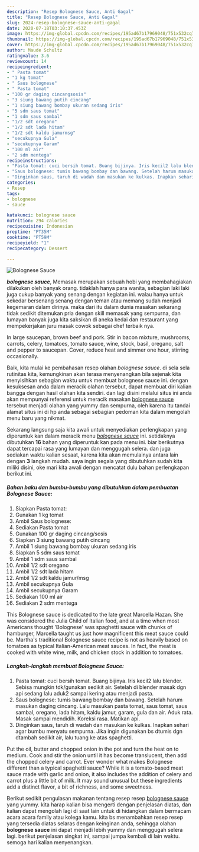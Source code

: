 ```yaml
---
description: "Resep Bolognese Sauce, Anti Gagal"
title: "Resep Bolognese Sauce, Anti Gagal"
slug: 2024-resep-bolognese-sauce-anti-gagal
date: 2020-07-18T03:10:37.453Z
image: https://img-global.cpcdn.com/recipes/195ad67b17969048/751x532cq70/bolognese-sauce-foto-resep-utama.jpg
thumbnail: https://img-global.cpcdn.com/recipes/195ad67b17969048/751x532cq70/bolognese-sauce-foto-resep-utama.jpg
cover: https://img-global.cpcdn.com/recipes/195ad67b17969048/751x532cq70/bolognese-sauce-foto-resep-utama.jpg
author: Maude Schultz
ratingvalue: 3.6
reviewcount: 14
recipeingredient:
- " Pasta tomat"
- "1 kg tomat"
- " Saus bolognese"
- " Pasta tomat"
- "100 gr daging cincangsosis"
- "3 siung bawang putih cincang"
- "1 siung bawang bombay ukuran sedang iris"
- "5 sdm saus tomat"
- "1 sdm saus sambal"
- "1/2 sdt oregano"
- "1/2 sdt lada hitam"
- "1/2 sdt kaldu jamurmsg"
- "secukupnya Gula"
- "secukupnya Garam"
- "100 ml air"
- "2 sdm mentega"
recipeinstructions:
- "Pasta tomat: cuci bersih tomat. Buang bijinya. Iris kecil2 lalu blender. Sebisa mungkin tdk/gunakan sedikit air. Setelah di blender masak dgn api sedang lalu aduk2 sampai kering atau menjadi pasta."
- "Saus bolognese: tumis bawang bombay dan bawang. Setelah harum masukan daging cincang. Lalu masukan pasta tomat, saus tomat, saus sambal, oregano, lada hitam, kaldu jamur, garam, gula dan air. Aduk rata. Masak sampai mendidih. Koreksi rasa. Matikan api."
- "Dinginkan saus, taruh di wadah dan masukan ke kulkas. Inapkan sehari agar bumbu menyatu sempurna. Jika ingin digunakan bs dtumis dgn dtambah sedikit air, lalu tuang ke atas spaghetti."
categories:
- Resep
tags:
- bolognese
- sauce

katakunci: bolognese sauce 
nutrition: 294 calories
recipecuisine: Indonesian
preptime: "PT35M"
cooktime: "PT59M"
recipeyield: "1"
recipecategory: Dessert

---
```



![Bolognese Sauce](https://img-global.cpcdn.com/recipes/195ad67b17969048/751x532cq70/bolognese-sauce-foto-resep-utama.jpg)

<b><i>bolognese sauce</i></b>, Memasak merupakan sebuah hobi yang membahagiakan dilakukan oleh banyak orang. tidaklah hanya para wanita, sebagian laki laki juga cukup banyak yang senang dengan kegiatan ini. walau hanya untuk sekedar bersenang senang dengan teman atau memang sudah menjadi kegemaran dalam dirinya. maka dari itu dalam dunia masakan sekarang tidak sedikit ditemukan pria dengan skill memasak yang sempurna, dan lumayan banyak juga kita saksikan di aneka kedai dan restaurant yang mempekerjakan juru masak cowok sebagai chef terbaik nya.

In large saucepan, brown beef and pork. Stir in bacon mixture, mushrooms, carrots, celery, tomatoes, tomato sauce, wine, stock, basil, oregano, salt and pepper to saucepan. Cover, reduce heat and simmer one hour, stirring occasionally.

Baik, kita mulai ke pembahasan resep olahan <i>bolognese sauce</i>. di sela sela rutinitas kita, kemungkinan akan terasa menyenangkan bila sejenak kita menyisihkan sebagian waktu untuk membuat bolognese sauce ini. dengan kesuksesan anda dalam meracik olahan tersebut, dapat membuat diri kalian bangga dengan hasil olahan kita sendiri. dan lagi disini melalui situs ini anda akan mempunyai referensi untuk meracik masakan <u>bolognese sauce</u> tersebut menjadi olahan yang yummy dan sempurna, oleh karena itu tandai alamat situs ini di hp anda sebagai sebagian pedoman kita dalam mengolah menu baru yang nikmat.


Sekarang langsung saja kita awali untuk menyediakan perlengkapan yang diperuntuk kan dalam meracik menu <u><i>bolognese sauce</i></u> ini. setidaknya dibutuhkan <b>16</b> bahan yang diperuntuk kan pada menu ini. biar berikutnya dapat tercapai rasa yang lumayan dan menggugah selera. dan juga sediakan waktu kalian sesaat, karena kita akan memulainya antara lain dengan <b>3</b> langkah mudah. saya ingin segala yang dibutuhkan sudah kita miliki disini, oke mari kita awali dengan mencatat dulu bahan perlengkapan berikut ini.

<!--inarticleads1-->

##### Bahan baku dan bumbu-bumbu yang dibutuhkan dalam pembuatan Bolognese Sauce:

1. Siapkan  Pasta tomat:
1. Gunakan 1 kg tomat
1. Ambil  Saus bolognese:
1. Sediakan  Pasta tomat
1. Gunakan 100 gr daging cincang/sosis
1. Siapkan 3 siung bawang putih cincang
1. Ambil 1 siung bawang bombay ukuran sedang iris
1. Siapkan 5 sdm saus tomat
1. Ambil 1 sdm saus sambal
1. Ambil 1/2 sdt oregano
1. Ambil 1/2 sdt lada hitam
1. Ambil 1/2 sdt kaldu jamur/msg
1. Ambil secukupnya Gula
1. Ambil secukupnya Garam
1. Sediakan 100 ml air
1. Sediakan 2 sdm mentega


This Bolognese sauce is dedicated to the late great Marcella Hazan. She was considered the Julia Child of Italian food, and at a time when most Americans thought &#39;Bolognese&#39; was spaghetti sauce with chunks of hamburger, Marcella taught us just how magnificent this meat sauce could be. Martha&#39;s traditional Bolognese sauce recipe is not as heavily based on tomatoes as typical Italian-American meat sauces. In fact, the meat is cooked with white wine, milk, and chicken stock in addition to tomatoes. 

<!--inarticleads2-->

##### Langkah-langkah membuat Bolognese Sauce:

1. Pasta tomat: cuci bersih tomat. Buang bijinya. Iris kecil2 lalu blender. Sebisa mungkin tdk/gunakan sedikit air. Setelah di blender masak dgn api sedang lalu aduk2 sampai kering atau menjadi pasta.
1. Saus bolognese: tumis bawang bombay dan bawang. Setelah harum masukan daging cincang. Lalu masukan pasta tomat, saus tomat, saus sambal, oregano, lada hitam, kaldu jamur, garam, gula dan air. Aduk rata. Masak sampai mendidih. Koreksi rasa. Matikan api.
1. Dinginkan saus, taruh di wadah dan masukan ke kulkas. Inapkan sehari agar bumbu menyatu sempurna. Jika ingin digunakan bs dtumis dgn dtambah sedikit air, lalu tuang ke atas spaghetti.


Put the oil, butter and chopped onion in the pot and turn the heat on to medium. Cook and stir the onion until it has become translucent, then add the chopped celery and carrot. Ever wonder what makes Bolognese different than a typical spaghetti sauce? While it is a tomato-based meat sauce made with garlic and onion, it also includes the addition of celery and carrot plus a little bit of milk. It may sound unusual but these ingredients add a distinct flavor, a bit of richness, and some sweetness. 

Berikut sedikit pengulasan makanan tentang resep resep <u>bolognese sauce</u> yang yummy. kita harap kalian bisa mengerti dengan penjelasan diatas, dan kalian dapat mengolah lagi di saat lain untuk di hidangkan dalam bermacam acara acara family atau kolega kamu. kita bs menambahkan resep resep yang tersedia diatas selaras dengan keinginan anda, sehingga olahan <b>bolognese sauce</b> ini dapat menjadi lebih yummy dan menggugah selera lagi. berikut penjelasan singkat ini, sampai jumpa kembali di lain waktu. semoga hari kalian menyenangkan.

